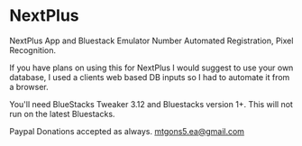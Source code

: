 # NextPlus
NextPlus App and Bluestack Emulator Number Automated Registration, Pixel Recognition.

If you have plans on using this for NextPlus I would suggest to use your own database, I used a clients web based DB inputs so I had to automate it from a browser.

You'll need BlueStacks Tweaker 3.12 and Bluestacks version 1+. This will not run on the latest Bluestacks.

Paypal Donations accepted as always. mtgons5.ea@gmail.com
